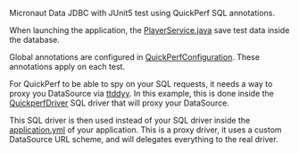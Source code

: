 Micronaut Data JDBC with JUnit5 test using QuickPerf SQL annotations. 

When launching the application, the [PlayerService.java](src/main/java/org/quickperf/micronaut/micronauttest/service/PlayerService.java) save test data inside the database.

Global annotations are configured in [QuickPerfConfiguration](src/test/java/org/quickperf/QuickPerfConfiguration.java). These annotations apply on each test.

For QuickPerf to be able to spy on your SQL requests, it needs a way to proxy you DataSource via [ttddyy](https://github.com/ttddyy/datasource-proxy).
In this example, this is done inside the [QuickperfDriver](src/test/java/org/quickperf/micronaut/micronauttest/sql/QuickperfDriver.java) SQL driver that will proxy your DataSource.

This SQL driver is then used instead of your SQL driver inside the [application.yml](src/main/resources/application.yml) of your application.
This is a proxy driver, it uses a custom DataSource URL scheme, and will delegates everything to the real driver. 